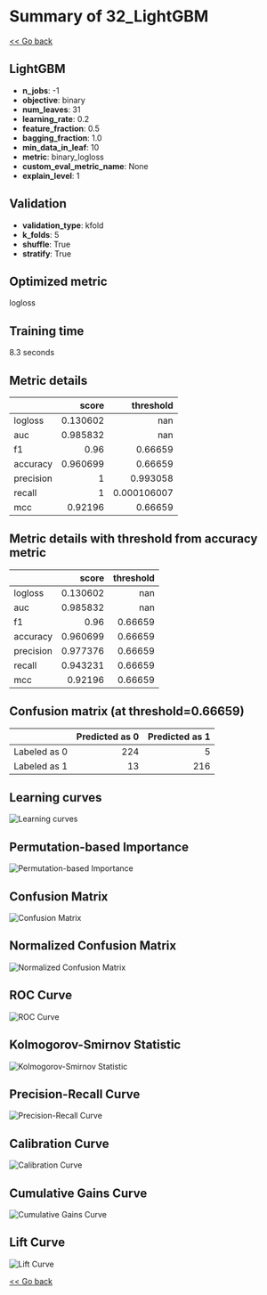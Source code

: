 # Summary of 32_LightGBM

[<< Go back](../README.md)


## LightGBM
- **n_jobs**: -1
- **objective**: binary
- **num_leaves**: 31
- **learning_rate**: 0.2
- **feature_fraction**: 0.5
- **bagging_fraction**: 1.0
- **min_data_in_leaf**: 10
- **metric**: binary_logloss
- **custom_eval_metric_name**: None
- **explain_level**: 1

## Validation
 - **validation_type**: kfold
 - **k_folds**: 5
 - **shuffle**: True
 - **stratify**: True

## Optimized metric
logloss

## Training time

8.3 seconds

## Metric details
|           |    score |     threshold |
|:----------|---------:|--------------:|
| logloss   | 0.130602 | nan           |
| auc       | 0.985832 | nan           |
| f1        | 0.96     |   0.66659     |
| accuracy  | 0.960699 |   0.66659     |
| precision | 1        |   0.993058    |
| recall    | 1        |   0.000106007 |
| mcc       | 0.92196  |   0.66659     |


## Metric details with threshold from accuracy metric
|           |    score |   threshold |
|:----------|---------:|------------:|
| logloss   | 0.130602 |   nan       |
| auc       | 0.985832 |   nan       |
| f1        | 0.96     |     0.66659 |
| accuracy  | 0.960699 |     0.66659 |
| precision | 0.977376 |     0.66659 |
| recall    | 0.943231 |     0.66659 |
| mcc       | 0.92196  |     0.66659 |


## Confusion matrix (at threshold=0.66659)
|              |   Predicted as 0 |   Predicted as 1 |
|:-------------|-----------------:|-----------------:|
| Labeled as 0 |              224 |                5 |
| Labeled as 1 |               13 |              216 |

## Learning curves
![Learning curves](learning_curves.png)

## Permutation-based Importance
![Permutation-based Importance](permutation_importance.png)
## Confusion Matrix

![Confusion Matrix](confusion_matrix.png)


## Normalized Confusion Matrix

![Normalized Confusion Matrix](confusion_matrix_normalized.png)


## ROC Curve

![ROC Curve](roc_curve.png)


## Kolmogorov-Smirnov Statistic

![Kolmogorov-Smirnov Statistic](ks_statistic.png)


## Precision-Recall Curve

![Precision-Recall Curve](precision_recall_curve.png)


## Calibration Curve

![Calibration Curve](calibration_curve_curve.png)


## Cumulative Gains Curve

![Cumulative Gains Curve](cumulative_gains_curve.png)


## Lift Curve

![Lift Curve](lift_curve.png)



[<< Go back](../README.md)
